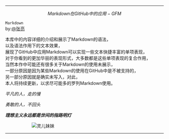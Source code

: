 ___

$$Markdown在GitHub中的应用-GFM$$

`Markdown`<br>
by:[@张亮](https://gitee.com/may_you_marry_in_red_admin)<br>


本库中的内容详细的介绍和展示了Markdown的语法，<br>
以及语法作用下的文本效果，<br>
展现了GitHub中应用Markdown可以实现一些文本快捷丰富的单项表现，<br>
对于你看到的更加华丽的表现形式，大多数都是这些单项表现的复合作用，<br>
当然本作中可能还有很多关于Markdown的使用未展示，<br>
一部分原因是因为某些Markdown的使用在GitHub中是不被支持的，<br>
另一部分原因就是确实未写入，对此，<br>
本人将持续更新，以求尽可能多的罗列Markdown使用。


_平凡的人，走的慢_

_勇敢的人，不回头_

***理想主义永远都是世间的指路明灯***

　　　　　　![灵儿妹妹](https://p5.itc.cn/q_70/images03/20200608/0dd404291b9c4884b414947b8d969fec.jpeg "灵儿妹妹")<br>
___

